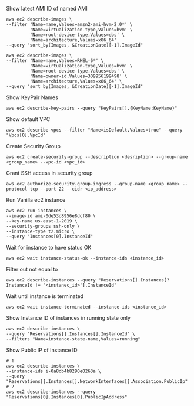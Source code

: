 Show latest AMI ID of named AMI
```
aws ec2 describe-images \
--filter 'Name=name,Values=amzn2-ami-hvm-2.0*' \
         'Name=virtualization-type,Values=hvm' \
         'Name=root-device-type,Values=ebs' \
         'Name=architecture,Values=x86_64'
--query "sort_by(Images, &CreationDate)[-1].ImageId"
```
```
aws ec2 describe-images \
--filter 'Name=name,Values=RHEL-6*' \
         'Name=virtualization-type,Values=hvm' \
         'Name=root-device-type,Values=ebs' \
         'Name=owner-id,Values=309956199498' \
         'Name=architecture,Values=x86_64' \
--query "sort_by(Images, &CreationDate)[-1].ImageId"
```

Show KeyPair Names
```
aws ec2 describe-key-pairs --query "KeyPairs[].{KeyName:KeyName}"
```

Show default VPC
```
aws ec2 describe-vpcs --filter "Name=isDefault,Values=true" --query "Vpcs[0].VpcId"
```

Create Security Group
```
aws ec2 create-security-group --description <desription> --group-name <group_name> --vpc-id <vpc_id>
```

Grant SSH access in security group
```
aws ec2 authorize-security-group-ingress --group-name <group_name> --protocol tcp --port 22 --cidr <ip_address>
```

Run Vanilla ec2 instance
```
aws ec2 run-instances \
--image-id ami-0de53d8956e8dcf80 \
--key-name us-east-1-2019 \
--security-groups ssh-only \
--instance-type t2.micro \
--query "Instances[0].InstanceId"
```

Wait for instance to have status OK
```
aws ec2 wait instance-status-ok --instance-ids <instance_id>
```

Filter out not equal to
```
aws ec2 describe-instances --query "Reservations[].Instances[?InstanceId != '<instanec_id>'].InstanceId"
```

Wait until instance is terminated
```
aws ec2 wait instance-terminated --instance-ids <instance_id>
```

Show Instance ID of instances in running state only
```
aws ec2 describe-instances \
--query "Reservations[].Instances[].InstanceId" \
--filters "Name=instance-state-name,Values=running"
```

Show Public IP of Instance ID
```
# 1
aws ec2 describe-instances \
--instance-ids i-0a8db4b8290e0263a \
--query "Reservations[].Instances[].NetworkInterfaces[].Association.PublicIp"
# 2
aws ec2 describe-instances --query "Reservations[0].Instances[0].PublicIpAddress"
```
